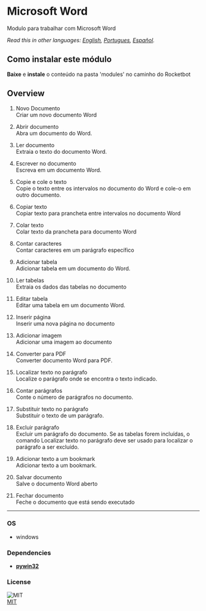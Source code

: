 # Microsoft Word
  
Modulo para trabalhar com Microsoft Word  

*Read this in other languages: [English](README.md), [Portugues](README.pr.md), [Español](README.es.md).*

## Como instalar este módulo
  
__Baixe__ e __instale__ o conteúdo na pasta 'modules' no caminho do Rocketbot  



## Overview


1. Novo Documento  
Criar um novo documento Word

2. Abrir documento  
Abra um documento do Word.

3. Ler documento  
Extraia o texto do documento Word.

4. Escrever no documento  
Escreva em um documento Word.

5. Copie e cole o texto  
Copie o texto entre os intervalos no documento do Word e cole-o em outro documento.

6. Copiar texto  
Copiar texto para prancheta entre intervalos no documento Word

7. Colar texto  
Colar texto da prancheta para documento Word

8. Contar caracteres  
Contar caracteres em um parágrafo específico

9. Adicionar tabela  
Adicionar tabela em um documento do Word.

10. Ler tabelas  
Extraia os dados das tabelas no documento

11. Editar tabela  
Editar uma tabela em um documento Word.

12. Inserir página  
Inserir uma nova página no documento

13. Adicionar imagem  
Adicionar uma imagem ao documento

14. Converter para PDF  
Converter documento Word para PDF.

15. Localizar texto no parágrafo  
Localize o parágrafo onde se encontra o texto indicado.

16. Contar parágrafos  
Conte o número de parágrafos no documento.

17. Substituir texto no parágrafo  
Substituir o texto de um parágrafo.

18. Excluir parágrafo  
Excluir um parágrafo do documento. Se as tabelas forem incluídas, o comando Localizar texto no parágrafo deve ser usado para localizar o parágrafo a ser excluído.

19. Adicionar texto a um bookmark  
Adicionar texto a um bookmark.

20. Salvar documento  
Salve o documento Word aberto

21. Fechar documento  
Feche o documento que está sendo executado  




----
### OS

- windows

### Dependencies
- [**pywin32**](https://pypi.org/project/pywin32/)
### License
  
![MIT](https://camo.githubusercontent.com/107590fac8cbd65071396bb4d04040f76cde5bde/687474703a2f2f696d672e736869656c64732e696f2f3a6c6963656e73652d6d69742d626c75652e7376673f7374796c653d666c61742d737175617265)  
[MIT](http://opensource.org/licenses/mit-license.ph)